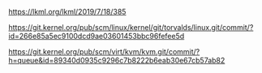 https://lkml.org/lkml/2019/7/18/385

https://git.kernel.org/pub/scm/linux/kernel/git/torvalds/linux.git/commit/?id=266e85a5ec9100dcd9ae03601453bbc96fefee5d

https://git.kernel.org/pub/scm/virt/kvm/kvm.git/commit/?h=queue&id=89340d0935c9296c7b8222b6eab30e67cb57ab82